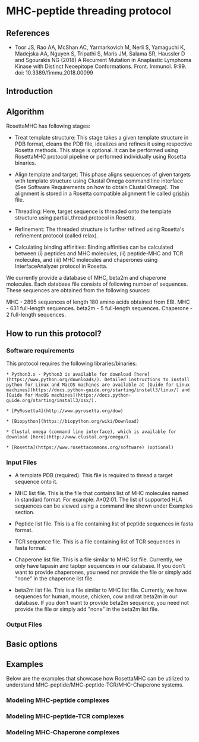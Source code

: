 # MHC-peptide threading protocol

## References

* Toor JS, Rao AA, McShan AC, Yarmarkovich M, Nerli S, Yamaguchi K, Madejska AA, Nguyen S, Tripathi S, Maris JM, Salama SR, Haussler D and Sgourakis NG (2018) A Recurrent Mutation in Anaplastic Lymphoma Kinase with Distinct Neoepitope Conformations. Front. Immunol. 9:99. doi: 10.3389/fimmu.2018.00099

## Introduction


## Algorithm

RosettaMHC has following stages:

* Treat template structure: This stage takes a given template structure in PDB format, cleans the PDB file, idealizes and refines it using respective Rosetta methods. This stage is optional. It can be performed using RosettaMHC protocol pipeline or performed individually using Rosetta binaries.

* Align template and target: This phase aligns sequences of given targets with template structure using Clustal Omega command line interface (See Software Requirements on how to obtain Clustal Omega). The alignment is stored in a Rosetta compatible alignment file called [grishin](https://www.rosettacommons.org/docs/latest/rosetta_basics/file_types/Grishan-format-alignment) file.

* Threading: Here, target sequence is threaded onto the template structure using partial_thread protocol in Rosetta.

* Refinement: The threaded structure is further refined using Rosetta's refinement protocol (called relax).

* Calculating binding affinities: Binding affinities can be calculated between (i) peptides and MHC molecules, (ii) peptide-MHC and TCR molecules, and (iii) MHC molecules and chaperones using InterfaceAnalyzer protocol in Rosetta.

We currently provide a database of MHC, beta2m and chaperone molecules. Each database file consists of following number of sequences. These sequences are obtained from the following sources:

MHC - 2895 sequences of length 180 amino acids obtained from EBI.
MHC - 631 full-length sequences.
beta2m - 5 full-length sequences.
Chaperone - 2 full-length sequences.

## How to run this protocol?

### Software requirements
This protocol requires the following libraries/binaries:

    * Python3.x - Python3 is available for download [here](https://www.python.org/downloads/). Detailed instructions to install python for Linux and MacOS machines are available at [Guide for Linux machines](https://docs.python-guide.org/starting/install3/linux/) and [Guide for MacOS machines](https://docs.python-guide.org/starting/install3/osx/).

    * [PyRosetta4](http://www.pyrosetta.org/dow)

    * [Biopython](https://biopython.org/wiki/Download)

    * Clustal omega (command line interface), which is available for download [here](http://www.clustal.org/omega/).

    * [Rosetta](https://www.rosettacommons.org/software) (optional)

### Input Files

* A template PDB (required). This file is required to thread a target sequence onto it.

* MHC list file. This is the file that contains list of MHC molecules named in standard format. For example: A*02:01. The list of supported HLA sequences can be viewed using a command line shown under Examples section.

* Peptide list file. This is a file containing list of peptide sequences in fasta format.

* TCR sequence file. This is a file containing list of TCR sequences in fasta format.

* Chaperone list file. This is a file similar to MHC list file. Currently, we only have tapasin and tapbpr sequences in our database. If you don't want to provide chaperones, you need not provide the file or simply add "none" in the chaperone list file.

* beta2m list file. This is a file similar to MHC list file. Currently, we have sequences for human, mouse, chicken, cow and rat beta2m in our database. If you don't want to provide beta2m sequence, you need not provide the file or simply add "none" in the beta2m list file.

### Output Files


## Basic options

## Examples

Below are the examples that showcase how RosettaMHC can be utilized to understand MHC-peptide/MHC-peptide-TCR/MHC-Chaperone systems.

### Modeling MHC-peptide complexes

### Modeling MHC-peptide-TCR complexes

### Modeling MHC-Chaperone complexes
